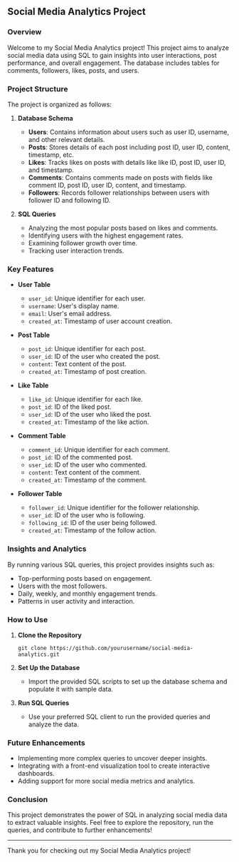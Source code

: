 ## Social Media Analytics Project

### Overview

Welcome to my Social Media Analytics project! This project aims to analyze social media data using SQL to gain insights into user interactions, post performance, and overall engagement. The database includes tables for comments, followers, likes, posts, and users.

### Project Structure

The project is organized as follows:

1. **Database Schema**
   - **Users**: Contains information about users such as user ID, username, and other relevant details.
   - **Posts**: Stores details of each post including post ID, user ID, content, timestamp, etc.
   - **Likes**: Tracks likes on posts with details like like ID, post ID, user ID, and timestamp.
   - **Comments**: Contains comments made on posts with fields like comment ID, post ID, user ID, content, and timestamp.
   - **Followers**: Records follower relationships between users with follower ID and following ID.

2. **SQL Queries**
   - Analyzing the most popular posts based on likes and comments.
   - Identifying users with the highest engagement rates.
   - Examining follower growth over time.
   - Tracking user interaction trends.

### Key Features

- **User Table**
  - `user_id`: Unique identifier for each user.
  - `username`: User's display name.
  - `email`: User's email address.
  - `created_at`: Timestamp of user account creation.

- **Post Table**
  - `post_id`: Unique identifier for each post.
  - `user_id`: ID of the user who created the post.
  - `content`: Text content of the post.
  - `created_at`: Timestamp of post creation.

- **Like Table**
  - `like_id`: Unique identifier for each like.
  - `post_id`: ID of the liked post.
  - `user_id`: ID of the user who liked the post.
  - `created_at`: Timestamp of the like action.

- **Comment Table**
  - `comment_id`: Unique identifier for each comment.
  - `post_id`: ID of the commented post.
  - `user_id`: ID of the user who commented.
  - `content`: Text content of the comment.
  - `created_at`: Timestamp of the comment.

- **Follower Table**
  - `follower_id`: Unique identifier for the follower relationship.
  - `user_id`: ID of the user who is following.
  - `following_id`: ID of the user being followed.
  - `created_at`: Timestamp of the follow action.

### Insights and Analytics

By running various SQL queries, this project provides insights such as:

- Top-performing posts based on engagement.
- Users with the most followers.
- Daily, weekly, and monthly engagement trends.
- Patterns in user activity and interaction.

### How to Use

1. **Clone the Repository**
   ```
   git clone https://github.com/yourusername/social-media-analytics.git
   ```

2. **Set Up the Database**
   - Import the provided SQL scripts to set up the database schema and populate it with sample data.

3. **Run SQL Queries**
   - Use your preferred SQL client to run the provided queries and analyze the data.

### Future Enhancements

- Implementing more complex queries to uncover deeper insights.
- Integrating with a front-end visualization tool to create interactive dashboards.
- Adding support for more social media metrics and analytics.

### Conclusion

This project demonstrates the power of SQL in analyzing social media data to extract valuable insights. Feel free to explore the repository, run the queries, and contribute to further enhancements!

---

Thank you for checking out my Social Media Analytics project!

